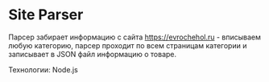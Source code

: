 # Site Parser

Парсер забирает информацию с сайта https://evrochehol.ru - вписываем любую категорию, парсер проходит по всем страницам категории и 
записывает в JSON файл информацию о товаре.

Технологии: Node.js